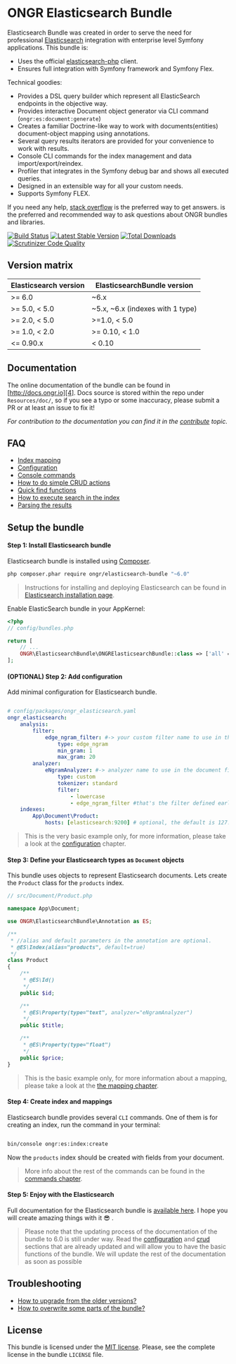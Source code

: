 # ONGR Elasticsearch Bundle

Elasticsearch Bundle was created in order to serve the need for
professional [Elasticsearch][1] integration with enterprise level Symfony
applications. This bundle is:

* Uses the official [elasticsearch-php][2] client.
* Ensures full integration with Symfony framework and Symfony Flex.

Technical goodies:

* Provides a DSL query builder which represent all ElasticSearch endpoints in the objective way.
* Provides interactive Document object generator via CLI command (`ongr:es:document:generate`)
* Creates a familiar Doctrine-like way to work with documents(entities) document-object mapping using annotations.
* Several query results iterators are provided for your convenience to work with results.
* Console CLI commands for the index management and data import/export/reindex.
* Profiler that integrates in the Symfony debug bar and shows all executed queries.
* Designed in an extensible way for all your custom needs.
* Supports Symfony FLEX.

If you need any help, [stack overflow][3] is the preferred way to get answers.
is the preferred and recommended way to ask questions about ONGR bundles and libraries.


[![Build Status](https://travis-ci.org/ongr-io/ElasticsearchBundle.svg?branch=master)](https://travis-ci.org/ongr-io/ElasticsearchBundle)
[![Latest Stable Version](https://poser.pugx.org/ongr/elasticsearch-bundle/v/stable)](https://packagist.org/packages/ongr/elasticsearch-bundle)
[![Total Downloads](https://poser.pugx.org/ongr/elasticsearch-bundle/downloads)](https://packagist.org/packages/ongr/elasticsearch-bundle)
[![Scrutinizer Code Quality](https://scrutinizer-ci.com/g/ongr-io/ElasticsearchBundle/badges/quality-score.png?b=master)](https://scrutinizer-ci.com/g/ongr-io/ElasticsearchBundle/?branch=master)


## Version matrix

| Elasticsearch version | ElasticsearchBundle version      |
| --------------------- | -------------------------------- |
| >= 6.0                | ~6.x                             |
| >= 5.0, < 5.0         | ~5.x, ~6.x (indexes with 1 type) |
| >= 2.0, < 5.0         | >=1.0, < 5.0                     |
| >= 1.0, < 2.0         | >= 0.10, < 1.0                   |
| <= 0.90.x             | < 0.10                           |

## Documentation

The online documentation of the bundle can be found in [http://docs.ongr.io][4].
Docs source is stored within the repo under `Resources/doc/`, so if you see a typo or some inaccuracy, please submit a PR or at least an issue to fix it!

*For contribution to the documentation you can find it in the [contribute][5] topic.*

## FAQ
* [Index mapping][6]
* [Configuration][7]
* [Console commands][8]
* [How to do simple CRUD actions][9]
* [Quick find functions][10]
* [How to execute search in the index][11]
* [Parsing the results][12]

## Setup the bundle

#### Step 1: Install Elasticsearch bundle

Elasticsearch bundle is installed using [Composer][13].

```bash
php composer.phar require ongr/elasticsearch-bundle "~6.0"
```

> Instructions for installing and deploying Elasticsearch can be found in
 [Elasticsearch installation page][14].

Enable ElasticSearch bundle in your AppKernel:

```php
<?php
// config/bundles.php

return [
    // ...
    ONGR\ElasticsearchBundle\ONGRElasticsearchBundle::class => ['all' => true],
];

```

#### (OPTIONAL) Step 2: Add configuration 

Add minimal configuration for Elasticsearch bundle.

```yaml

# config/packages/ongr_elasticsearch.yaml
ongr_elasticsearch:
    analysis:
        filter:
            edge_ngram_filter: #-> your custom filter name to use in the analyzer below
                type: edge_ngram 
                min_gram: 1
                max_gram: 20
        analyzer:
            eNgramAnalyzer: #-> analyzer name to use in the document field
                type: custom
                tokenizer: standard
                filter:
                    - lowercase
                    - edge_ngram_filter #that's the filter defined earlier
    indexes:
        App\Document\Product:
            hosts: [elasticsearch:9200] # optional, the default is 127.0.0.1:9200

```

> This is the very basic example only, for more information, please take a look at the [configuration][9] chapter.

#### Step 3: Define your Elasticsearch types as `Document` objects

This bundle uses objects to represent Elasticsearch documents. Lets create the `Product` class for the `products` index.

```php
// src/Document/Product.php

namespace App\Document;

use ONGR\ElasticsearchBundle\Annotation as ES;

/**
 * //alias and default parameters in the annotation are optional. 
 * @ES\Index(alias="products", default=true)
 */
class Product
{
    /**
     * @ES\Id()
     */
    public $id;

    /**
     * @ES\Property(type="text", analyzer="eNgramAnalyzer")
     */
    public $title;

    /**
     * @ES\Property(type="float")
     */
    public $price;
}

```

> This is the basic example only, for more information about a mapping, please take a look
 at the [the mapping chapter][6].


#### Step 4: Create index and mappings

Elasticsearch bundle provides several `CLI` commands. One of them is for creating an index, run the command in your terminal:

```bash

bin/console ongr:es:index:create

```
Now the `products` index should be created with fields from your document.  

> More info about the rest of the commands can be found in the [commands chapter][8].


#### Step 5: Enjoy with the Elasticsearch

Full documentation for the Elasticsearch bundle is [available here][4].
I hope you will create amazing things with it :sunglasses: .

> Please note that the updating process of the documentation of the bundle to 6.0
>is still under way. Read the [configuration][7] and [crud][9] sections that are 
>already updated and will allow you to have the basic functions of the bundle. We
>will update the rest of the documentation as soon as possible

## Troubleshooting
* [How to upgrade from the older versions?][15]
* [How to overwrite some parts of the bundle?][16]

## License

This bundle is licensed under the [MIT license](LICENSE). Please, see the complete license
in the bundle `LICENSE` file.

[1]: https://www.elastic.co/products/elasticsearch
[2]: https://github.com/elastic/elasticsearch-php
[3]: http://stackoverflow.com/questions/tagged/ongr
[4]: http://docs.ongr.io/ElasticsearchBundle
[5]: http://docs.ongr.io/common/Contributing
[6]: http://docs.ongr.io/ElasticsearchBundle/mapping
[7]: http://docs.ongr.io/ElasticsearchBundle/configuration
[8]: http://docs.ongr.io/ElasticsearchBundle/commands
[9]: http://docs.ongr.io/ElasticsearchBundle/crud
[10]: http://docs.ongr.io/ElasticsearchBundle/find_functions
[11]: http://docs.ongr.io/ElasticsearchBundle/search
[12]: http://docs.ongr.io/ElasticsearchBundle/results_parsing
[13]: https://getcomposer.org
[14]: https://www.elastic.co/downloads/elasticsearch
[15]: http://docs.ongr.io/ElasticsearchBundle/upgrade
[16]: http://docs.ongr.io/ElasticsearchBundle/overwriting_bundle

